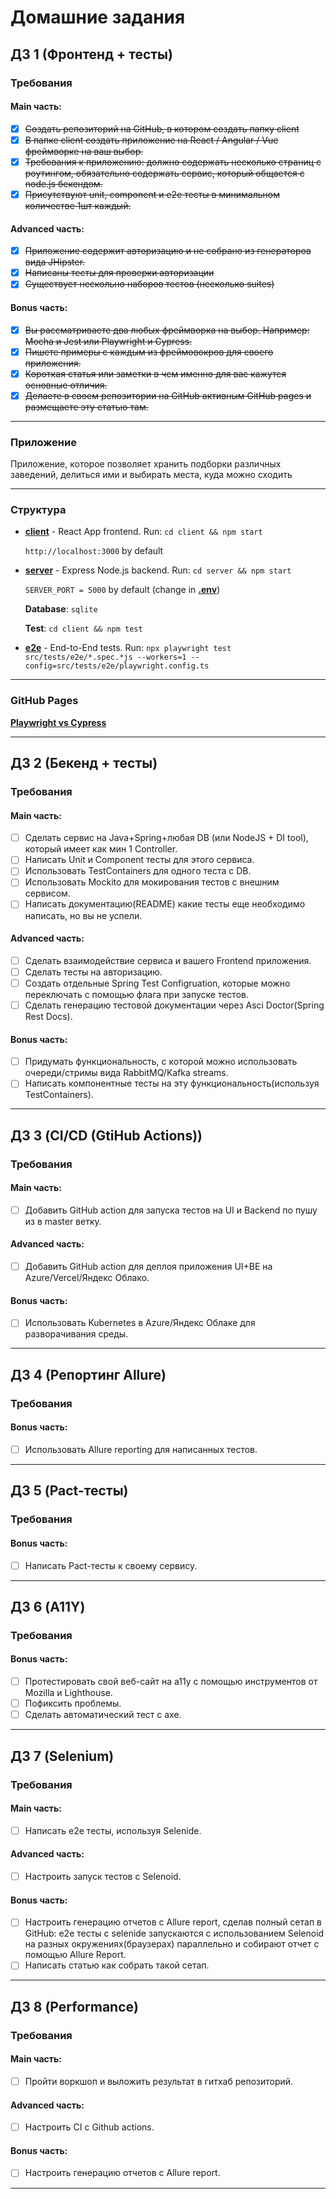 # Домашние задания

## ДЗ 1 (Фронтенд + тесты)

### Требования

#### Main часть:

- [x] ~~Создать репозиторий на GitHub, в котором создать папку client~~
- [x] ~~В папке client создать приложение на React / Angular / Vue фреймворке на ваш выбор.~~
- [x] ~~Требования к приложению: должно содержать несколько страниц с роутингом, обязательно содержать сервис, который общается с node.js бекендом.~~
- [x] ~~Присутствуют unit, component и e2e тесты в минимальном количестве 1шт каждый.~~

#### Advanced часть:

- [x] ~~Приложение содержит авторизацию и не собрано из генераторов вида JHipster.~~
- [x] ~~Написаны тесты для проверки авторизации~~
- [x] ~~Существует нескольно наборов тестов (несколько suites)~~

#### Bonus часть:

- [x] ~~Вы рассматриваете два любых фреймворка на выбор. Например: Mocha и Jest или Playwright и Cypress.~~
- [x] ~~Пишете примеры с каждым из фреймовокров для своего приложения.~~
- [x] ~~Короткая статья или заметки в чем именно для вас кажутся основные отличия.~~
- [x] ~~Делаете в своем репозитории на GitHub активным GitHub pages и размещаете эту статью там.~~

---

### Приложение

Приложение, которое позволяет хранить подборки различных заведений, делиться ими и выбирать места, куда можно сходить

---

### Структура

- [**client**](client) - React App frontend. Run: `cd client && npm start`

  `http://localhost:3000` by default
- [**server**](server) - Express Node.js backend. Run: `cd server && npm start`

  `SERVER_PORT = 5000` by default (change in [**.env**](server/.env))

  **Database**: `sqlite`

  **Test**: `cd client && npm test`

- [**e2e**](client/src/tests/e2e) - End-to-End tests. 
Run: `npx playwright test src/tests/e2e/*.spec.*js --workers=1 --config=src/tests/e2e/playwright.config.ts`

---

### GitHub Pages

[**Playwright vs Cypress**](https://konstantin343.github.io/software-testing-itmo/)

---

## ДЗ 2 (Бекенд + тесты)

### Требования

#### Main часть: 

- [ ] Сделать сервис на Java+Spring+любая DB (или NodeJS + DI tool), который имеет как мин 1 Controller.
- [ ] Написать Unit и Component тесты для этого сервиса. 
- [ ] Использовать TestContainers для одного теста с DB. 
- [ ] Использовать Mockito для мокирования тестов с внешним сервисом. 
- [ ] Написать документацию(README) какие тесты еще необходимо написать, но вы не успели.

#### Advanced часть: 

- [ ] Сделать взаимодействие сервиса и вашего Frontend приложения.
- [ ] Сделать тесты на авторизацию. 
- [ ] Создать отдельные Spring Test Configruation, которые можно переключать с помощью флага при запуске тестов. 
- [ ] Сделать генерацию тестовой документации через Asci Doctor(Spring Rest Docs).

#### Bonus часть:

- [ ] Придумать функциональность, с которой можно использовать очереди/стримы вида RabbitMQ/Kafka streams. 
- [ ] Написать компонентные тесты на эту функциональность(используя TestContainers).

---

## ДЗ 3 (CI/CD (GtiHub Actions))

### Требования

#### Main часть:

- [ ] Добавить GitHub action для запуска тестов на UI и Backend по пушу из в master ветку.

#### Advanced часть:

- [ ] Добавить GitHub action для деплоя приложения UI+BE на Azure/Vercel/Яндекс Облако.

#### Bonus часть:

- [ ] Использовать Kubernetes в Azure/Яндекс Облаке для разворачивания среды.

---

## ДЗ 4 (Репортинг Allure)

### Требования

#### Bonus часть:

- [ ] Использовать Allure reporting для написанных тестов.

---

## ДЗ 5 (Pact-тесты)

### Требования

#### Bonus часть:

- [ ] Написать Pact-тесты к своему сервису.

---

## ДЗ 6 (A11Y)

### Требования

#### Bonus часть:

- [ ] Протестировать свой веб-сайт на а11y с помощью инструментов от Mozilla и Lighthouse. 
- [ ] Пофиксить проблемы.
- [ ] Сделать автоматический тест с axe.

---

## ДЗ 7 (Selenium)

### Требования

#### Main часть:

- [ ] Написать e2e тесты, используя Selenide.

#### Advanced часть:

- [ ] Настроить запуск тестов с Selenoid.

#### Bonus часть:

- [ ] Настроить генерацию отчетов с Allure report, сделав полный сетап в GitHub: e2e тесты с selenide запускаются с использованием Selenoid на разных окружениях(браузерах) параллельно и собирают отчет с помощью Allure Report.
- [ ] Написать статью как собрать такой сетап.

---

## ДЗ 8 (Performance)

### Требования

#### Main часть:

- [ ] Пройти воркшоп и выложить результат в гитхаб репозиторий.

#### Advanced часть:

- [ ] Настроить CI с Github actions.

#### Bonus часть:

- [ ] Настроить генерацию отчетов с Allure report.

---
